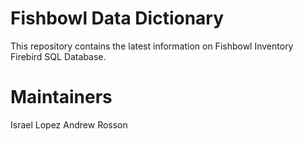 Fishbowl Data Dictionary
======================

This repository contains the latest information on Fishbowl Inventory Firebird SQL Database.



Maintainers
======================
Israel Lopez
Andrew Rosson
